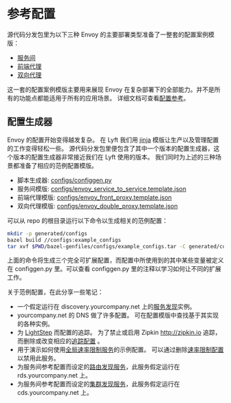 # 参考配置

源代码分发包里为以下三种 Envoy 的主要部署类型准备了一整套的配置案例模版：

- [服务间](../intro/deployment_types/service_to_service.md#deployment-type-service-to-service)
- [前端代理](../intro/deployment_types/front_proxy.md#deployment-type-front-proxy)
- [双向代理](../intro/deployment_types/double_proxy.md#deployment-type-double-proxy)

这一套的配置案例模版主要用来展现 Envoy 在复杂部署下的全部能力。并不是所有的功能点都能适用于所有的应用场景。
详细文档可查看[配置参考](../configuration/configuration.md#config)。

## 配置生成器

Envoy 的配置开始变得越发复杂。 在 Lyft 我们用 [jinja](http://jinja.pocoo.org/) 模版让生产以及管理配置的工作变得轻松一些。
源代码分发包里便包含了其中一个版本的配置生成器，这个版本的配置生成器非常接近我们在 Lyft 使用的版本。
我们同时为上述的三种场景都准备了相应的范例配置模版。

- 脚本生成器: [configs/configgen.py](https://github.com/envoyproxy/envoy/blob/master/configs/configgen.py)
- 服务间模版: [configs/envoy_service_to_service.template.json](https://github.com/envoyproxy/envoy/blob/master/configs/envoy_service_to_service.template.json)
- 前端代理模版: [configs/envoy_front_proxy.template.json](https://github.com/envoyproxy/envoy/blob/master/configs/envoy_front_proxy.template.json)
- 双向代理模版: [configs/envoy_double_proxy.template.json](https://github.com/envoyproxy/envoy/blob/master/configs/envoy_double_proxy.template.json)

可以从 repo 的根目录运行以下命令以生成相关的范例配置：

```bash
mkdir -p generated/configs
bazel build //configs:example_configs
tar xvf $PWD/bazel-genfiles/configs/example_configs.tar -C generated/configs
```

上面的命令将生成三个完全可扩展配置，而配置中所使用到的其中某些变量被定义在 configgen.py 里。可以查看 configgen.py 里的注释以学习如何让不同的扩展工作。

关于范例配置，在此分享一些笔记：

- 一个假定运行在 discovery.yourcompany.net 上的[服务发现](../intro/arch_overview/service_discovery.md#arch-overview-service-discovery-types-sds)实例。
- yourcompany.net 的 DNS 做了许多配置。 可在配置模版中查找基于其实现的各种实例。
- 为 [LightStep](http://lightstep.com/) 而配置的追踪。 为了禁止或启用 Zipkin <http://zipkin.io> 追踪，而删除或改变相应的[追踪配置](../api-v1/tracing.md#config-tracing-v1) 。
- 用于演示如何使用[全局速率限制服务](../intro/arch_overview/global_rate_limiting.md#arch-overview-rate-limit)的示例配置。 可以通过删除[速率限制配置](../configuration/rate_limit.md#config-rate-limit-service)以禁用此服务。
- 为服务间参考配置而设定的[路由发现服务](../configuration/http_conn_man/rds.md#config-http-conn-man-rds)，此服务假定运行在 rds.yourcompany.net 上。
- 为服务间参考配置而设定的[集群发现服务](../configuration/cluster_manager/cds.md#config-cluster-manager-cds)，此服务假定运行在 cds.yourcompany.net 上。